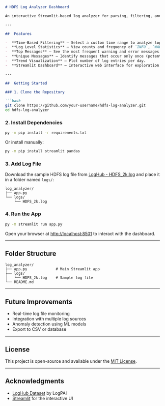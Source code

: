 ````markdown
# HDFS Log Analyzer Dashboard

An interactive Streamlit-based log analyzer for parsing, filtering, and visualizing critical and abnormal events in HDFS logs. This tool is designed to help identify issues by summarizing log data over a customizable time period.

---

##  Features

-  **Time-Based Filtering** — Select a custom time range to analyze logs.
-  **Log Level Statistics** — View counts and frequency of `INFO`, `WARN`, and `ERROR` logs.
-  **Top Messages** — See the most frequent warning and error messages.
-  **Unique Messages** — Identify messages that occur only once (potential anomalies).
-  **Trend Visualization** — Plot number of log entries per day.
-  **Streamlit Dashboard** — Interactive web interface for exploration.

---

##  Getting Started

### 1. Clone the Repository

```bash
git clone https://github.com/your-username/hdfs-log-analyzer.git
cd hdfs-log-analyzer
````

### 2. Install Dependencies

```bash
py -m pip install -r requirements.txt
```

Or install manually:

```bash
py -m pip install streamlit pandas
```

### 3. Add Log File

Download the sample HDFS log file from [LogHub - HDFS\_2k.log](https://github.com/logpai/loghub/blob/master/HDFS/HDFS_2k.log) and place it in a folder named `logs/`:

```
log_analyzer/
├── app.py
└── logs/
    └── HDFS_2k.log
```

### 4. Run the App

```bash
py -m streamlit run app.py
```

Open your browser at [http://localhost:8501](http://localhost:8501) to interact with the dashboard.

---

##  Folder Structure

```
log_analyzer/
├── app.py             # Main Streamlit app
├── logs/
│   └── HDFS_2k.log    # Sample log file
└── README.md
```

---

##  Future Improvements

* Real-time log file monitoring
* Integration with multiple log sources
* Anomaly detection using ML models
* Export to CSV or database

---

##  License

This project is open-source and available under the [MIT License](LICENSE).

---

##  Acknowledgments

* [LogHub Dataset](https://github.com/logpai/loghub) by LogPAI
* [Streamlit](https://streamlit.io/) for the interactive UI

```
